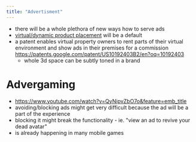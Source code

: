 ```yaml
---
title: "Advertisment"
---
```

- there will be a whole plethora of new ways how to serve ads
- [virtual/dynamic product placement](https://en.wikipedia.org/wiki/Product_placement#Re-placement) will be a default
- a patent enables virtual property owners to rent parts of their virtual environment and show ads in their premises for a commission https://patents.google.com/patent/US10192403B2/en?oq=10192403
	- whole 3d space can be subtly toned in a brand

# Advergaming
- https://www.youtube.com/watch?v=QyNipvZbO7o&feature=emb_title
- avoiding/blocking ads might get very difficult because the ad will be a part of the experience
- blocking it might break the functionality - ie. "view an ad to revive your dead avatar"
- is already happening in many mobile games